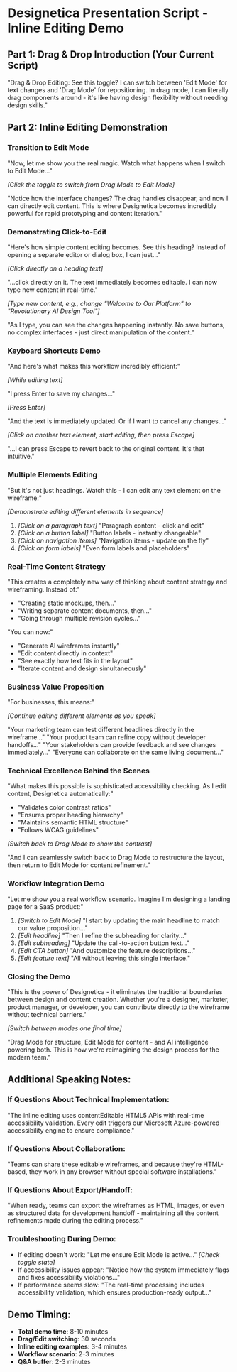 # Designetica Presentation Script - Inline Editing Demo

## Part 1: Drag & Drop Introduction (Your Current Script)

"Drag & Drop Editing: See this toggle? I can switch between 'Edit Mode' for text changes and 'Drag Mode' for repositioning. In drag mode, I can literally drag components around - it's like having design flexibility without needing design skills."

## Part 2: Inline Editing Demonstration

### Transition to Edit Mode

"Now, let me show you the real magic. Watch what happens when I switch to Edit Mode..."

_[Click the toggle to switch from Drag Mode to Edit Mode]_

"Notice how the interface changes? The drag handles disappear, and now I can directly edit content. This is where Designetica becomes incredibly powerful for rapid prototyping and content iteration."

### Demonstrating Click-to-Edit

"Here's how simple content editing becomes. See this heading? Instead of opening a separate editor or dialog box, I can just..."

_[Click directly on a heading text]_

"...click directly on it. The text immediately becomes editable. I can now type new content in real-time."

_[Type new content, e.g., change "Welcome to Our Platform" to "Revolutionary AI Design Tool"]_

"As I type, you can see the changes happening instantly. No save buttons, no complex interfaces - just direct manipulation of the content."

### Keyboard Shortcuts Demo

"And here's what makes this workflow incredibly efficient:"

_[While editing text]_

"I press Enter to save my changes..."

_[Press Enter]_

"And the text is immediately updated. Or if I want to cancel any changes..."

_[Click on another text element, start editing, then press Escape]_

"...I can press Escape to revert back to the original content. It's that intuitive."

### Multiple Elements Editing

"But it's not just headings. Watch this - I can edit any text element on the wireframe:"

_[Demonstrate editing different elements in sequence]_

1. _[Click on a paragraph text]_ "Paragraph content - click and edit"
2. _[Click on a button label]_ "Button labels - instantly changeable"
3. _[Click on navigation items]_ "Navigation items - update on the fly"
4. _[Click on form labels]_ "Even form labels and placeholders"

### Real-Time Content Strategy

"This creates a completely new way of thinking about content strategy and wireframing. Instead of:"

- "Creating static mockups, then..."
- "Writing separate content documents, then..."
- "Going through multiple revision cycles..."

"You can now:"

- "Generate AI wireframes instantly"
- "Edit content directly in context"
- "See exactly how text fits in the layout"
- "Iterate content and design simultaneously"

### Business Value Proposition

"For businesses, this means:"

_[Continue editing different elements as you speak]_

"Your marketing team can test different headlines directly in the wireframe..."
"Your product team can refine copy without developer handoffs..."
"Your stakeholders can provide feedback and see changes immediately..."
"Everyone can collaborate on the same living document..."

### Technical Excellence Behind the Scenes

"What makes this possible is sophisticated accessibility checking. As I edit content, Designetica automatically:"

- "Validates color contrast ratios"
- "Ensures proper heading hierarchy"
- "Maintains semantic HTML structure"
- "Follows WCAG guidelines"

_[Switch back to Drag Mode to show the contrast]_

"And I can seamlessly switch back to Drag Mode to restructure the layout, then return to Edit Mode for content refinement."

### Workflow Integration Demo

"Let me show you a real workflow scenario. Imagine I'm designing a landing page for a SaaS product:"

1. _[Switch to Edit Mode]_ "I start by updating the main headline to match our value proposition..."
2. _[Edit headline]_ "Then I refine the subheading for clarity..."
3. _[Edit subheading]_ "Update the call-to-action button text..."
4. _[Edit CTA button]_ "And customize the feature descriptions..."
5. _[Edit feature text]_ "All without leaving this single interface."

### Closing the Demo

"This is the power of Designetica - it eliminates the traditional boundaries between design and content creation. Whether you're a designer, marketer, product manager, or developer, you can contribute directly to the wireframe without technical barriers."

_[Switch between modes one final time]_

"Drag Mode for structure, Edit Mode for content - and AI intelligence powering both. This is how we're reimagining the design process for the modern team."

## Additional Speaking Notes:

### If Questions About Technical Implementation:

"The inline editing uses contentEditable HTML5 APIs with real-time accessibility validation. Every edit triggers our Microsoft Azure-powered accessibility engine to ensure compliance."

### If Questions About Collaboration:

"Teams can share these editable wireframes, and because they're HTML-based, they work in any browser without special software installations."

### If Questions About Export/Handoff:

"When ready, teams can export the wireframes as HTML, images, or even as structured data for development handoff - maintaining all the content refinements made during the editing process."

### Troubleshooting During Demo:

- If editing doesn't work: "Let me ensure Edit Mode is active..." _[Check toggle state]_
- If accessibility issues appear: "Notice how the system immediately flags and fixes accessibility violations..."
- If performance seems slow: "The real-time processing includes accessibility validation, which ensures production-ready output..."

## Demo Timing:

- **Total demo time**: 8-10 minutes
- **Drag/Edit switching**: 30 seconds
- **Inline editing examples**: 3-4 minutes
- **Workflow scenario**: 2-3 minutes
- **Q&A buffer**: 2-3 minutes
